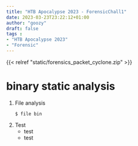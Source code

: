 ```yaml
---
title: "HTB Apocalypse 2023 - ForensicChall1"
date: 2023-03-23T23:22:12+01:00
author: "goozy"
draft: false
tags : 
- "HTB Apocalypse 2023"
- "Forensic"
---
```


{{< relref "static/forensics_packet_cyclone.zip" >}}

# binary static analysis

1. File analysis
    ```
    $ file bin
    ```
2. Test
    * test
    * test
